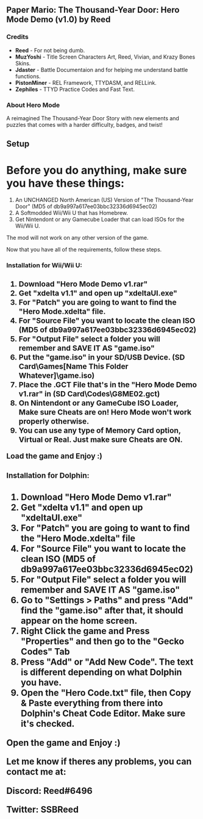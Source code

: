 <h2><b>Paper Mario: The Thousand-Year Door: Hero Mode Demo (v1.0) by Reed</b></font></h2>

<h3><b>Credits</b></h2>

<ul><li><b>Reed</b> - For not being dumb.</li>
  
<li><b>MuzYoshi</b> - Title Screen Characters Art, Reed, Vivian, and Krazy Bones Skins.</li>

<li><b>Jdaster</b> - Battle Documentaion and for helping me understand battle functions.</li>

<li><b>PistonMiner</b> - REL Framework, TTYDASM, and RELLink.</li>

<li><b>Zephiles</b> - TTYD Practice Codes and Fast Text.</ul></li>

<h3><b>About Hero Mode</b></h3>

A reimagined The Thousand-Year Door Story with new elements and puzzles that
comes with a harder difficulty, badges, and twist!

<h2><b>Setup</b></h2>

<h1>Before you do anything, make sure you have these things:</h1>

1. An UNCHANGED North American (US) Version of "The Thousand-Year Door" (MD5 of db9a997a617ee03bbc32336d6945ec02)
2. A Softmodded Wii/Wii U that has Homebrew.
3. Get Nintendont or any Gamecube Loader that can load ISOs for the Wii/Wii U.

The mod will not work on any other version of the game.

Now that you have all of the requirements, follow these steps.

<b><h3>Installation for Wii/Wii U:<h3></b>

1. Download "Hero Mode Demo v1.rar"
2. Get "xdelta v1.1" and open up "xdeltaUI.exe"
3. For "Patch" you are going to want to find the "Hero Mode.xdelta" file.
4. For "Source File" you want to locate the clean ISO (MD5 of db9a997a617ee03bbc32336d6945ec02)
5. For "Output File" select a folder you will remember and SAVE IT AS "game.iso"
6. Put the "game.iso" in your SD/USB Device. (SD Card\Games\[Name This Folder Whatever]\game.iso)
7. Place the .GCT File that's in the "Hero Mode Demo v1.rar" in (SD Card\Codes\G8ME02.gct)
8. On Nintendont or any GameCube ISO Loader, Make sure Cheats are on! Hero Mode won't work properly otherwise.
9. You can use any type of Memory Card option, Virtual or Real. Just make sure Cheats are ON.

Load the game and Enjoy :)

<b><h3>Installation for Dolphin:<h3></b>

1. Download "Hero Mode Demo v1.rar"
2. Get "xdelta v1.1" and open up "xdeltaUI.exe"
3. For "Patch" you are going to want to find the "Hero Mode.xdelta" file 
4. For "Source File" you want to locate the clean ISO (MD5 of db9a997a617ee03bbc32336d6945ec02)
5. For "Output File" select a folder you will remember and SAVE IT AS "game.iso"
6. Go to "Settings > Paths" and press "Add" find the "game.iso" after that, it should appear on the home screen.
7. Right Click the game and Press "Properties" and then go to the "Gecko Codes" Tab
8. Press "Add" or "Add New Code". The text is different depending on what Dolphin you have.
9. Open the "Hero Code.txt" file, then Copy & Paste everything from there into Dolphin's Cheat Code Editor. Make sure it's checked.

Open the game and Enjoy :)

Let me know if theres any problems, you can contact me at:

Discord: Reed#6496

Twitter: SSBReed

